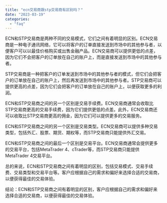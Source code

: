 ```yaml
---
title: "ecn交易商跟stp交易商有区别吗？"
date: "2023-03-19"
categories: 
  - "faq"
---
```


ECN和STP交易商是两种不同的交易模式，它们之间有着明显的区别。ECN交易商是一种电子通讯网络，它可以将客户的订单直接发送到市场中的其他参与者，以便客户可以以最佳价格购买或出售金融产品。ECN交易商可以提供更低的点差，因为它们不会把客户的订单放在自己的账户上，而是直接发送到市场中的其他参与者。

STP交易商是一种把客户的订单发送到市场中的其他参与者的模式，但它们会把客户的订单放在自己的账户上，然后再发送到市场中的其他参与者。STP交易商可以提供更高的点差，因为它们会把客户的订单放在自己的账户上，以便获取更多的利润。

ECN和STP交易商之间的另一个区别是交易手续费。ECN交易商通常会收取比STP交易商更高的交易手续费，因为它们提供更低的点差。此外，ECN交易商还可以收取比STP交易商更高的佣金，因为它们可以提供更多的交易服务。

ECN和STP交易商之间的另一个区别是交易类型。ECN交易商可以提供多种交易类型，包括外汇、股票、期货、期权等，而STP交易商只能提供外汇交易。

ECN和STP交易商之间的最后一个区别是交易平台。ECN交易商通常会提供更多的交易平台，包括MetaTrader 4、cTrader等，而STP交易商只能提供MetaTrader 4交易平台。

总的来说，ECN和STP交易商之间有着明显的区别，包括交易模式、交易手续费、交易类型和交易平台等。客户应根据自己的需求和偏好来选择合适的交易商，以便获得最佳的交易体验。

结论：ECN和STP交易商之间有着明显的区别，客户应根据自己的需求和偏好来选择合适的交易商，以便获得最佳的交易体验。
